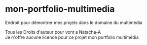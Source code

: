 # mon-portfolio-multimedia
Endroit pour démontrer mes projets dans le domaine du multimédia

Tous les Droits d'auteur pour vont a Natacha-A </br>
Je n'offre aucune licence pour ce projet mon portfolio multimédia
